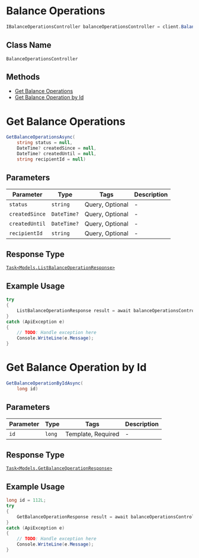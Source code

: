 # Balance Operations

```csharp
IBalanceOperationsController balanceOperationsController = client.BalanceOperationsController;
```

## Class Name

`BalanceOperationsController`

## Methods

* [Get Balance Operations](../../doc/controllers/balance-operations.md#get-balance-operations)
* [Get Balance Operation by Id](../../doc/controllers/balance-operations.md#get-balance-operation-by-id)


# Get Balance Operations

```csharp
GetBalanceOperationsAsync(
    string status = null,
    DateTime? createdSince = null,
    DateTime? createdUntil = null,
    string recipientId = null)
```

## Parameters

| Parameter | Type | Tags | Description |
|  --- | --- | --- | --- |
| `status` | `string` | Query, Optional | - |
| `createdSince` | `DateTime?` | Query, Optional | - |
| `createdUntil` | `DateTime?` | Query, Optional | - |
| `recipientId` | `string` | Query, Optional | - |

## Response Type

[`Task<Models.ListBalanceOperationResponse>`](../../doc/models/list-balance-operation-response.md)

## Example Usage

```csharp
try
{
    ListBalanceOperationResponse result = await balanceOperationsController.GetBalanceOperationsAsync();
}
catch (ApiException e)
{
    // TODO: Handle exception here
    Console.WriteLine(e.Message);
}
```


# Get Balance Operation by Id

```csharp
GetBalanceOperationByIdAsync(
    long id)
```

## Parameters

| Parameter | Type | Tags | Description |
|  --- | --- | --- | --- |
| `id` | `long` | Template, Required | - |

## Response Type

[`Task<Models.GetBalanceOperationResponse>`](../../doc/models/get-balance-operation-response.md)

## Example Usage

```csharp
long id = 112L;
try
{
    GetBalanceOperationResponse result = await balanceOperationsController.GetBalanceOperationByIdAsync(id);
}
catch (ApiException e)
{
    // TODO: Handle exception here
    Console.WriteLine(e.Message);
}
```

